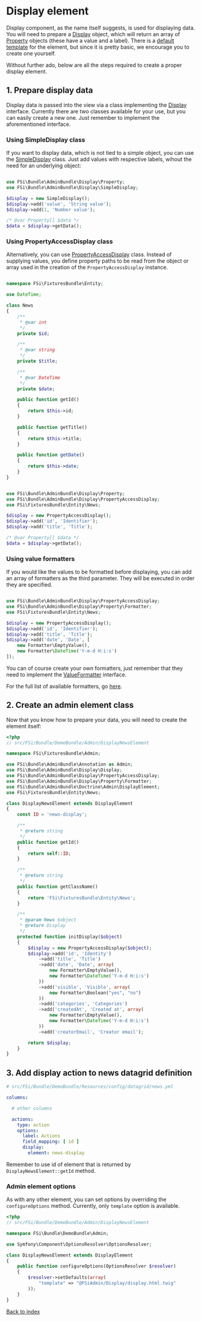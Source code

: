 # Display element

Display component, as the name itself suggests, is used for displaying data.
You will need to prepare a [Display](Display/Display) object, which will return
an array of [Property](Display/Property) objects (these have a value and a label).
There is a [default template](Resources/views/Display/display.html.twig) for the
element, but since it is pretty basic, we encourage you to create one yourself.

Without further ado, below are all the steps required to create a proper display
element.

## 1. Prepare display data

Display data is passed into the view via a class implementing the [Display](Display/Display)
interface. Currently there are two classes available for your use, but you can
easily create a new one. Just remember to implement the aforementioned interface.

### Using SimpleDisplay class

If you want to display data, which is not tied to a simple object, you can use
the [SimpleDisplay](Display/SimpleDisplay) class. Just add values with respective labels,
wihout the need for an underlying object:

```php

use FSi\Bundle\AdminBundle\Display\Property;
use FSi\Bundle\AdminBundle\Display\SimpleDisplay;

$display = new SimpleDisplay();
$display->add('value', 'String value');
$display->add(1, 'Number value');

/* @var Property[] $data */
$data = $display->getData();
```

### Using PropertyAccessDisplay class

Alternatively, you can use [PropertyAccessDisplay](Display/PropertyAccessDisplay) class.
Instead of supplying values, you define property paths to be read from the object
or array used in the creation of the `PropertyAccessDisplay` instance.

```php

namespace FSi\FixturesBundle\Entity;

use DateTime;

class News
{
    /**
     * @var int
     */
    private $id;

    /**
     * @var string
     */
    private $title;

    /**
     * @var DateTime
     */
    private $date;

    public function getId()
    {
        return $this->id;
    }

    public function getTitle()
    {
        return $this->title;
    }

    public function getDate()
    {
        return $this->date;
    }
}
```

```php

use FSi\Bundle\AdminBundle\Display\Property;
use FSi\Bundle\AdminBundle\Display\PropertyAccessDisplay;
use FSi\FixturesBundle\Entity\News;

$display = new PropertyAccessDisplay();
$display->add('id', 'Identifier');
$display->add('title', 'Title');

/* @var Property[] $data */
$data = $display->getData();
```

### Using value formatters

If you would like the values to be formatted before displaying, you can add an
array of formatters as the third parameter. They will be executed in order they
are specified.

```php

use FSi\Bundle\AdminBundle\Display\PropertyAccessDisplay;
use FSi\Bundle\AdminBundle\Display\Property\Formatter;
use FSi\FixturesBundle\Entity\News;

$display = new PropertyAccessDisplay();
$display->add('id', 'Identifier');
$display->add('title', 'Title');
$display->add('date', 'Date', [
    new Formatter\EmptyValue(),
    new Formatter\DateTime('Y-m-d H:i:s')
]);
```

You can of course create your own formatters, just remember that they need to 
implement the [ValueFormatter](Display/Property/ValueFormatter) interface.

For the full list of available formatters, go [here](Display/Property/Formatter).

## 2. Create an admin element class

Now that you know how to prepare your data, you will need to create the element
itself:

```php
<?php
// src/FSi/Bundle/DemoBundle/Admin/DisplayNewsElement

namespace FSi\FixturesBundle\Admin;

use FSi\Bundle\AdminBundle\Annotation as Admin;
use FSi\Bundle\AdminBundle\Display\Display;
use FSi\Bundle\AdminBundle\Display\PropertyAccessDisplay;
use FSi\Bundle\AdminBundle\Display\Property\Formatter;
use FSi\Bundle\AdminBundle\Doctrine\Admin\DisplayElement;
use FSi\FixturesBundle\Entity\News;

class DisplayNewsElement extends DisplayElement
{
    const ID = 'news-display';

    /**
     * @return string
     */
    public function getId()
    {
        return self::ID;
    }

    /**
     * @return string
     */
    public function getClassName()
    {
        return 'FSi\FixturesBundle\Entity\News';
    }

    /**
     * @param News $object
     * @return Display
     */
    protected function initDisplay($object)
    {
        $display = new PropertyAccessDisplay($object);
        $display->add('id', 'Identity')
            ->add('title', 'Title')
            ->add('date', 'Date', array(
                new Formatter\EmptyValue(),
                new Formatter\DateTime('Y-m-d H:i:s')
            ))
            ->add('visible', 'Visible', array(
                new Formatter\Boolean("yes", "no")
            ))
            ->add('categories', 'Categories')
            ->add('createdAt', 'Created at', array(
                new Formatter\EmptyValue(),
                new Formatter\DateTime('Y-m-d H:i:s')
            ))
            ->add('creatorEmail', 'Creator email');

        return $display;
    }
}
```

## 3. Add display action to news datagrid definition

```yaml
# src/FSi/Bundle/DemoBundle/Resources/config/datagrid/news.yml

columns:

  # other columns

  actions:
    type: action
    options:
      label: Actions
      field_mapping: [ id ]
      display:
        element: news-display
```


Remember to use id of element that is returned by ``DisplayNewsElement::getId`` method.

### Admin element options

As with any other element, you can set options by overriding the `configureOptions`
method. Currently, only `template` option is available.

```php
<?php
// src/FSi/Bundle/DemoBundle/Admin/DisplayNewsElement

namespace FSi\Bundle\DemoBundle\Admin;

use Symfony\Component\OptionsResolver\OptionsResolver;

class DisplayNewsElement extends DisplayElement
{
    public function configureOptions(OptionsResolver $resolver)
    {
        $resolver->setDefaults(array(
            "template" => "@FSiAdmin/Display/display.html.twig"
        ));
    }
}
```

[Back to index](index.md)
